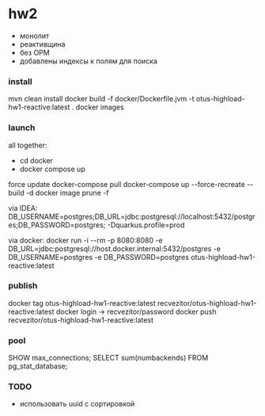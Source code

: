 # hw2

* монолит
* реактивщина
* без ОРМ
* добавлены индексы к полям для поиска

### install

mvn clean install
docker build -f docker/Dockerfile.jvm -t otus-highload-hw1-reactive:latest .
docker images

### launch

all together:
- cd docker
- docker compose up

force update
docker-compose pull
docker-compose up --force-recreate --build -d
docker image prune -f


via IDEA:
DB_USERNAME=postgres;DB_URL=jdbc:postgresql://localhost:5432/postgres;DB_PASSWORD=postgres;
-Dquarkus.profile=prod

via docker:
docker run -i --rm -p 8080:8080 -e DB_URL=jdbc:postgresql://host.docker.internal:5432/postgres -e DB_USERNAME=postgres -e DB_PASSWORD=postgres otus-highload-hw1-reactive:latest

### publish
docker tag otus-highload-hw1-reactive:latest recvezitor/otus-highload-hw1-reactive:latest
docker login -> recvezitor/password
docker push recvezitor/otus-highload-hw1-reactive:latest

### pool
SHOW max_connections;
SELECT sum(numbackends) FROM pg_stat_database;

### TODO
- использовать uuid с сортировкой